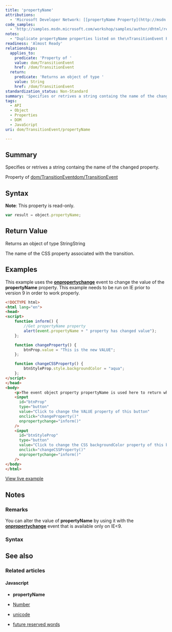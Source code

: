 ```yaml
---
title: 'propertyName'
attributions:
  - 'Microsoft Developer Network: [[propertyName Property](http://msdn.microsoft.com/en-us/library/ie/hh772142(v=vs.85).aspx) Article]'
code_samples:
  - 'http://samples.msdn.microsoft.com/workshop/samples/author/dhtml/refs/propertyNameEX.htm'
notes:
  - "Duplicate propertyName properties listed on the\nTransitionEvent Page.\nhttp://docs.webplatform.org/wiki/dom/TransitionEvent\n>>http://docs.webplatform.org/wiki/dom/TransitionEvent/propertyName\n\n>>http://docs.webplatform.org/wiki/dom/TransitionEvent/propertyName"
readiness: 'Almost Ready'
relationships:
  applies_to:
    predicate: 'Property of '
    value: dom/TransitionEvent
    href: /dom/TransitionEvent
  return:
    predicate: 'Returns an object of type '
    value: String
    href: /dom/TransitionEvent
standardization_status: Non-Standard
summary: 'Specifies or retrives a string containg the name of the changed property.'
tags:
  - API
  - Object
  - Properties
  - DOM
  - JavaScript
uri: dom/TransitionEvent/propertyName

---
```

## Summary

Specifies or retrives a string containg the name of the changed property.

Property of [dom/TransitionEvent](/dom/TransitionEvent)[dom/TransitionEvent](/dom/TransitionEvent)

## Syntax

**Note**: This property is read-only.

``` js
var result = object.propertyName;
```

## Return Value

Returns an object of type StringString

The name of the CSS property associated with the transition.

## Examples

This example uses the [**onpropertychange**](/dom/Element/propertychange) event to change the value of the **propertyName** property. This example needs to be run on IE prior to version 9 in order to work properly.

``` html
<!DOCTYPE html>
<html lang="en">
<head>
<script>
    function inform() {
        //Get propertyName property
        alert(event.propertyName + " property has changed value");
    };

    function changeProperty() {
        btnProp.value = "This is the new VALUE";
    };

    function changeCSSProperty() {
        btnStyleProp.style.backgroundColor = "aqua";
    };
</script>
</head>
<body>
    <p>The event object property propertyName is used here to return which property has been altered.</p>
    <input
      id="btnProp"
      type="button"
      value="Click to change the VALUE property of this button"
      onclick="changeProperty()"
      onpropertychange="inform()"
    />
    <input
      id="btnStyleProp"
      type="button"
      value="Click to change the CSS backgroundColor property of this button"
      onclick="changeCSSProperty()"
      onpropertychange="inform()"
    />
</body>
</html>
```

[View live example](http://samples.msdn.microsoft.com/workshop/samples/author/dhtml/refs/propertyNameEX.htm)

## Notes

### Remarks

You can alter the value of **propertyName** by using it with the [**onpropertychange**](/dom/Element/propertychange) event that is available only on IE\<9.

### Syntax

## See also

### Related articles

#### Javascript

-   **propertyName**

-   [Number](/javascript/Number)

-   [unicode](/javascript/RegExp/unicode)

-   [future reserved words](/javascript/future_reserved_words)
